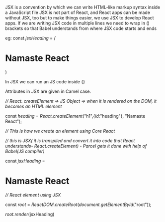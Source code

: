  

JSX is a convention by which we can write HTML-like markup syntax inside a JavaScript file
JSX is not part of React, and React apps can be made without JSX, too but to make things easier, we use JSX to develop React apps.
If we are writing JSX code in multiple lines we need to wrap in () brackets so that Babel understands from where JSX code starts and ends

eg: const _jsxHeading_ = _(_<h1 _id_="heading"> Namaste React </h1>)

In JSX we can run an JS code inside {}

  
Attributes in JSX are given in Camel case.

  

_// React. createElement => JS Object => when it is rendered on the DOM, it becomes an HTML element_

  

  

  

const _heading_ = _React.createElement_("h1",{_id_:"heading"}, "Namaste React");

_// This is how we create an element using Core React_

  

_// this is JSX( it is transpiled and convert it into code that React understands- React.createElement) - Parcel gets it done with help of Babel(JS compiler)_

const _jsxHeading_ = <h1 _id_="heading">Namaste React</h1>

_// React element using JSX_

  

const _root_ = _ReactDOM.createRoot_(_document.getElementById_("root"));

  

_root.render_(jsxHeading)